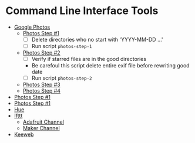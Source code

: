 Command Line Interface Tools
============================
  + [Google Photos](#castnow)
    - [Photos Step #1](#adafruit-channel)
      - [ ] Delete directories who no start with 'YYYY-MM-DD ...' 
      - [ ] Run script ```photos-step-1```
    - [Photos Step #2](#maker-channel)
      - [ ] Verify if starred files are in the good directories
      - Be carefoul this script delete entire exif file before rewriting good date
      - [ ] Run script ```photos-step-2``` 
    - [Photos Step #3](#dropbox-uploader)
    - [Photos Step #4](#drive)
  + [Photos Step #1](#flickr-uploader)
  + [Photos Step #1](#gmusicapi-scripts)
  + [Hue](#hue-cli)
  + [Ifttt](#ifttt)
    - [Adafruit Channel](#adafruit-channel)
    - [Maker Channel](#maker-channel)
  + [Keeweb](#keeweb)
